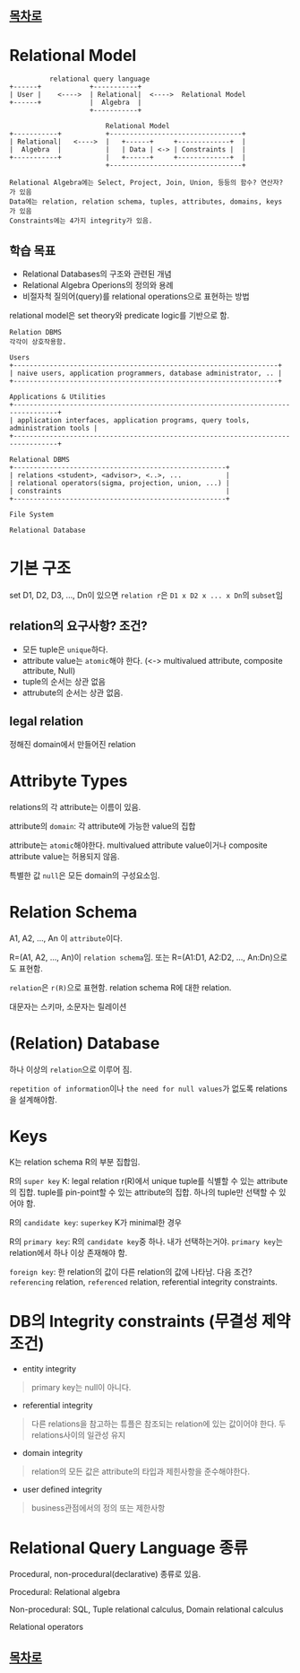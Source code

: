 ## [목차로](./)

# Relational Model

```
          relational query language
+------+            +-----------+
| User |    <---->  | Relational|  <---->  Relational Model
+------+            |  Algebra  |
                    +-----------+

                        Relational Model
+-----------+           +---------------------------------+
| Relational|   <---->  |   +------+     +-------------+  |
|  Algebra  |           |   | Data | <-> | Constraints |  |
+-----------+           |   +------+     +-------------+  |
                        +---------------------------------+

Relational Algebra에는 Select, Project, Join, Union, 등등의 함수? 연산자? 가 있음
Data에는 relation, relation schema, tuples, attributes, domains, keys 가 있음
Constraints에는 4가지 integrity가 있음.
```
 
## 학습 목표
- Relational Databases의 구조와 관련된 개념
- Relational Algebra Operions의 정의와 용례
- 비절자척 질의어(query)를 relational operations으로 표현하는 방법

relational model은 set theory와 predicate logic를 기반으로 함.

```
Relation DBMS
각각이 상호작용함.

Users
+------------------------------------------------------------------+
| naive users, application programmers, database administrator, .. |
+------------------------------------------------------------------+

Applications & Utilities
+---------------------------------------------------------------------------------+
| application interfaces, application programs, query tools, administration tools |
+---------------------------------------------------------------------------------+

Relational DBMS
+-----------------------------------------------------+
| relations <student>, <advisor>, <..>, ...           |
| relational operators(sigma, projection, union, ...) |
| constraints                                         |
+-----------------------------------------------------+

File System

Relational Database
```

# 기본 구조
set D1, D2, D3, ..., Dn이 있으면 `relation r`은 `D1 x D2 x ... x Dn`의 `subset`임

## relation의 요구사항? 조건?
- 모든 tuple은 `unique`하다.
- attribute value는 `atomic`해야 한다. (<-> multivalued attribute, composite attribute, Null)
- tuple의 순서는 상관 없음
- attrubute의 순서는 상관 없음.

## legal relation
정해진 domain에서 만들어진 relation

# Attribyte Types
relations의 각 attribute는 이름이 있음.

attribute의 `domain`: 각 attribute에 가능한 value의 집합

attribute는 `atomic`해야한다. multivalued attribute value이거나 composite attribute value는 허용되지 않음.

특별한 값 `null`은 모든 domain의 구성요소임.

# Relation Schema
A1, A2, ..., An 이 `attribute`이다.

R=(A1, A2, ..., An)이 `relation schema`임. 또는 R=(A1:D1, A2:D2, ..., An:Dn)으로도 표현함.

`relation`은 `r(R)`으로 표현함. relation schema R에 대한 relation.

대문자는 스키마, 소문자는 릴레이션

#  (Relation) Database
하나 이상의 `relation`으로 이루어 짐.

`repetition of information`이나 `the need for null values`가 없도록 relations을 설계해야함.

# Keys
K는 relation schema R의 부분 집합임.

R의 `super key` K: legal relation r(R)에서 unique tuple를 식별할 수 있는 attribute의 집합. tuple를 pin-point할 수 있는 attribute의 집합. 하나의 tuple만 선택할 수 있어야 함.

R의 `candidate key`: `superkey` K가 minimal한 경우

R의 `primary key`: R의 `candidate key`중 하나. 내가 선택하는거야. `primary key`는 relation에서 하나 이상 존재해야 함.

`foreign key`: 한 relation의 값이 다른 relation의 값에 나타남. 다음 조건? `referencing` relation, `referenced` relation, referential integrity constraints.

# DB의 Integrity constraints (무결성 제약 조건)
- entity integrity

> primary key는 null이 아니다.

- referential integrity

> 다른 relations을 참고하는 튜플은 참조되는 relation에 있는 값이어야 한다. 두 relations사이의 일관성 유지

- domain integrity

> relation의 모든 값은 attribute의 타입과 제힌사항을 준수해야한다.

- user defined integrity

> business관점에서의 정의 또는 제한사항


# Relational Query Language 종류
Procedural, non-procedural(declarative) 종류로 있음.

Procedural: Relational algebra

Non-procedural: SQL, Tuple relational calculus, Domain relational calculus


Relational operators


## [목차로](./)